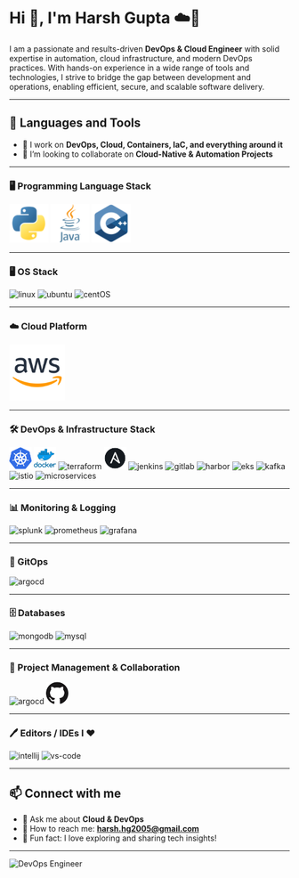 # Hi 👋, I'm Harsh Gupta ☁️🚀  

I am a passionate and results-driven **DevOps & Cloud Engineer** with solid expertise in automation, cloud infrastructure, and modern DevOps practices. With hands-on experience in a wide range of tools and technologies, I strive to bridge the gap between development and operations, enabling efficient, secure, and scalable software delivery.  

---

## 🔧 Languages and Tools  

- 🔭 I work on **DevOps, Cloud, Containers, IaC, and everything around it**  
- 🌱 I’m looking to collaborate on **Cloud-Native & Automation Projects**  

---

### 🖥️ Programming Language Stack  
<p align="left"><img src="https://raw.githubusercontent.com/github/explore/80688e429a7d4ef2fca1e82350fe8e3517d3494d/topics/python/python.png" alt="python" title="python" width="70" height="70"/> <img src="https://raw.githubusercontent.com/github/explore/80688e429a7d4ef2fca1e82350fe8e3517d3494d/topics/java/java.png" alt="java" title="java8" width="70" height="70"/> <img src="https://raw.githubusercontent.com/github/explore/80688e429a7d4ef2fca1e82350fe8e3517d3494d/topics/cpp/cpp.png" alt="java" title="cpp" width="70" height="70"/> </p>

---

### 🖥️ OS Stack  
<p align="left"><img src="https://brandlogos.net/wp-content/uploads/2020/03/Linux-logo.png" alt="linux" title="linux" width="60" height="60"/>  <img src="https://www.vectorlogo.zone/logos/ubuntu/ubuntu-icon.svg" alt="ubuntu" title="ubuntu" width="60" height="60"/> <img src="https://www.vectorlogo.zone/logos/centos/centos-icon.svg" alt="centOS" title="centOS" width="60" height="60"/> </p> 

---

### ☁️ Cloud Platform  
<p align="left"><img src="https://raw.githubusercontent.com/github/explore/80688e429a7d4ef2fca1e82350fe8e3517d3494d/topics/aws/aws.png" alt="aws" title="aws" width="100" height="100"/></p>

---

### 🛠️ DevOps & Infrastructure Stack  
<p align="left"><img src="https://raw.githubusercontent.com/github/explore/80688e429a7d4ef2fca1e82350fe8e3517d3494d/topics/kubernetes/kubernetes.png" alt="kubernetes" title="kubernetes" width="40" height="40"/> <img src="https://raw.githubusercontent.com/github/explore/80688e429a7d4ef2fca1e82350fe8e3517d3494d/topics/docker/docker.png" alt="docker" title="docker" width="40" height="40"/> <img src="https://www.vectorlogo.zone/logos/terraformio/terraformio-ar21~bgwhite.svg" alt="terraform" title="terraform" width="40" height="40"/> <img src="https://raw.githubusercontent.com/github/explore/80688e429a7d4ef2fca1e82350fe8e3517d3494d/topics/ansible/ansible.png" alt="ansible" title="ansible" width="40" height="40"/> <img src="https://www.vectorlogo.zone/logos/jenkins/jenkins-official.svg" alt="jenkins" title="jenkins" width="40" height="40"/> <img src="https://www.vectorlogo.zone/logos/gitlab/gitlab-ar21~bgwhite.svg" alt="gitlab" title="gitlab" width="40" height="40"/> <img src="https://www.vectorlogo.zone/logos/helmsh/helmsh-icon.svg" alt="harbor" title="harbor" width="40" height="40"/> <img src="https://www.vectorlogo.zone/logos/amazon_eks/amazon_eks-icon.svg" alt="eks" title="eks" width="40" height="40"/> <img src="https://www.vectorlogo.zone/logos/apache_kafka/apache_kafka-ar21~bgwhite.svg" alt="kafka" title="kafka" width="40" height="40"/> <img src="https://www.vectorlogo.zone/logos/istioio/istioio-ar21~bgwhite.svg" alt="istio" title="istio" width="40" height="40"/> <img src="https://img.icons8.com/?size=100&id=NHf3Nw8jio00&format=png&color=000000" alt="microservices" title="microservices" width="40" height="40"/></p>    

---

### 📊 Monitoring & Logging  
<p align="left"><img src="https://www.vectorlogo.zone/logos/splunk/splunk-ar21~bgwhite.svg" alt="splunk" title="splunk" width="40" height="40"/> <img src="https://www.vectorlogo.zone/logos/prometheusio/prometheusio-ar21~bgwhite.svg" alt="prometheus" title="prometheus" width="40" height="40"/> <img src="https://www.vectorlogo.zone/logos/grafana/grafana-ar21~bgwhite.svg" alt="grafana" title="grafana" width="40" height="40"/></p>

---

### 🔄 GitOps  
<p align="left"><img src="https://www.vectorlogo.zone/logos/argoprojio/argoprojio-ar21~bgwhite.svg" alt="argocd" title="argocd" width="150" height="150"/> </p>

---

### 🗄️ Databases  
<p align="left"><img src="https://www.vectorlogo.zone/logos/mongodb/mongodb-ar21~bgwhite.svg" alt="mongodb" title="mongodb" width="120" height="120"/> <img src="https://www.vectorlogo.zone/logos/mysql/mysql-ar21~bgwhite.svg" alt="mysql" title="mysql" width="120" height="120"/> </p>  

---

### 📂 Project Management & Collaboration  
<p align="left"><img src="https://www.vectorlogo.zone/logos/git-scm/git-scm-ar21~bgwhite.svg" alt="argocd" title="argocd" width="40" height="40"/>  <img src="https://raw.githubusercontent.com/github/explore/80688e429a7d4ef2fca1e82350fe8e3517d3494d/topics/github/github.png" alt="github" title="github" width="40" height="40"/> </p> 

---

### 🖊️ Editors / IDEs I ❤  
<p align="left"><img src="https://cdn.worldvectorlogo.com/logos/intellij-idea-1.svg" alt="intellij" title="intellij" width="40" height="40"/> <img src="https://www.vectorlogo.zone/logos/visualstudio_code/visualstudio_code-icon.svg" alt="vs-code" title="vs-code" width="40" height="40"/> </p>

---

## 📫 Connect with me  
- 💬 Ask me about **Cloud & DevOps**  
- 📧 How to reach me: **harsh.hg2005@gmail.com**  
- 🎥 Fun fact: I love exploring and sharing tech insights!  

---

![DevOps Engineer](https://cdni.iconscout.com/illustration/premium/thumb/devops-engineer-5520474-4602684.png)  

